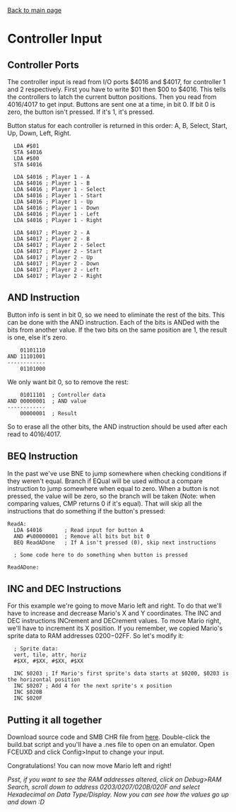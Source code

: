 [Back to main page](https://normalgamer.github.io/NES-Development/)

# Controller Input

## Controller Ports
The controller input is read from I/O ports $4016 and $4017, for controller 1 and 2 respectively. First you have to write $01 then $00 to $4016. This tells the controllers to latch the current button positions. Then you read from $4016/$4017 to get input. Buttons are sent one at a time, in bit 0. If bit 0 is zero, the button isn't pressed. If it's 1, it's pressed.

Button status for each controller is returned in this order: A, B, Select, Start, Up, Down, Left, Right.

```
  LDA #$01
  STA $4016
  LDA #$00
  STA $4016
  
  LDA $4016 ; Player 1 - A
  LDA $4016 ; Player 1 - B
  LDA $4016 ; Player 1 - Select
  LDA $4016 ; Player 1 - Start
  LDA $4016 ; Player 1 - Up
  LDA $4016 ; Player 1 - Down
  LDA $4016 ; Player 1 - Left
  LDA $4016 ; Player 1 - Right
  
  LDA $4017 ; Player 2 - A
  LDA $4017 ; Player 2 - B
  LDA $4017 ; Player 2 - Select
  LDA $4017 ; Player 2 - Start
  LDA $4017 ; Player 2 - Up
  LDA $4017 ; Player 2 - Down
  LDA $4017 ; Player 2 - Left
  LDA $4017 ; Player 2 - Right
```

## AND Instruction

Button info is sent in bit 0, so we need to eliminate the rest of the bits. This can be done with the AND instruction. Each of the bits is ANDed with the bits from another value. If the two bits on the same position are 1, the result is one, else it's zero.

```
    01101110
AND 11101001
------------
    01101000
```

We only want bit 0, so to remove the rest:

```
    01011101  ; Controller data
AND 00000001  ; AND value
------------
    00000001  ; Result
```

So to erase all the other bits, the AND instruction should be used after each read to $4016/$4017.

## BEQ Instruction

In the past we've use BNE to jump somewhere when checking conditions if they weren't equal. Branch if EQual will be used without a compare instruction to jump somewhere when equal to zero. When a button is not pressed, the value will be zero, so the branch will be taken (Note: when comparing values, CMP returns 0 if it's equal). That will skip all the instructions that do something if the button's pressed:

```
ReadA:
  LDA $4016       ; Read input for button A
  AND #%00000001  ; Remove all bits but bit 0
  BEQ ReadADone   ; If A isn't pressed (0), skip next instructions
  
  ; Some code here to do something when button is pressed
  
ReadADone:
```

## INC and DEC Instructions

For this example we're going to move Mario left and right. To do that we'll have to increase and decrease Mario's X and Y coordinates. The INC and DEC instructions INCrement and DECrement values. To move Mario right, we'll have to increment its X position. If you remember, we copied Mario's sprite data to RAM addresses $0200-$02FF. So let's modify it:

```
  ; Sprite data:
  vert, tile, attr, horiz
  #$XX, #$XX, #$XX, #$XX
  
  INC $0203 ; If Mario's first sprite's data starts at $0200, $0203 is the horizontal position
  INC $0207 ; Add 4 for the next sprite's x position
  INC $020B
  INC $020F
```

## Putting it all together

Download source code and SMB CHR file from [here](https://github.com/normalgamer/NES-Development/raw/gh-pages/06-Controller_input/controller.zip). Double-click the build.bat script and you'll have a .nes file to open on an emulator. Open FCEUXD and click Config>Input to change your input.

Congratulations! You can now move Mario left and right!

*Psst, if you want to see the RAM addresses altered, click on Debug>RAM Search, scroll down to address $0203/$0207/$020B/$020F and select Hexadecimal on Data Type/Display. Now you can see how the values go up and down :D*
